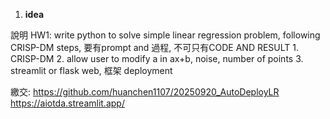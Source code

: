 1. **idea**

說明
HW1: write python to solve simple linear regression problem, following CRISP-DM steps,
             要有prompt and 過程, 不可只有CODE AND RESULT
             1. CRISP-DM
             2. allow user to modify a in ax+b, noise, number of points 
             3. streamlit or flask web, 框架 deployment
 
繳交: https://github.com/huanchen1107/20250920_AutoDeployLR
         https://aiotda.streamlit.app/
